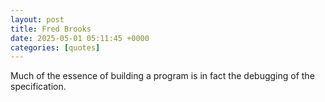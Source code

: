 ```yaml
---
layout: post
title: Fred Brooks
date: 2025-05-01 05:11:45 +0000
categories: [quotes]
---
```


Much of the essence of building a program is in fact the debugging of the specification.  

